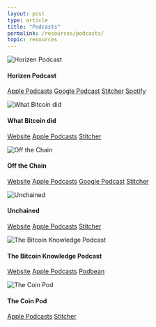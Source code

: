 ```yaml
---
layout: post
type: article
title: "Podcasts"
permalink: /resources/podcasts/
topic: resources
---
```



<div class="row mt-5">
    <div class="col-md-3">
        <img src="https://secureimg.stitcher.com/feedimagesplain328/367125.jpg" alt="Horizen Podcast" />
    </div>
    <div class="col-md-9">
        <h4>Horizen Podcast</h4>
        <p class="mt-4">
            <a class="btn btn-info mr-2" href="https://itunes.apple.com/at/podcast/horizen/id1451532930?l=en&mt=2" target="_blank">Apple Podcasts</a>
            <a class="btn btn-info mr-2" href="https://play.google.com/music/listen#/ps/Igdazc3uwlcwek7dsbmfxcnenq4" target="_blank">Google Podcast</a>
            <a class="btn btn-info mr-2" href="https://www.stitcher.com/podcast/horizen" target="_blank">Stitcher</a>
            <a class="btn btn-info" href="https://open.spotify.com/show/19QEuU6YL0gtr0Z49X7GmY" target="_blank">Spotify</a>
        </p>
    </div>
</div>


<div class="row mt-5">
    <div class="col-md-3">
        <img src="https://secureimg.stitcher.com/feedimagesplain328/159159.jpg" alt="What Bitcoin did" />
    </div>
    <div class="col-md-9">
        <h4>What Bitcoin did</h4>
        <p class="mt-4">
            <a class="btn btn-info mr-2" href="https://www.whatbitcoindid.com/" target="_blank">Website</a>
            <a class="btn btn-info mr-2" href="https://itunes.apple.com/at/podcast/the-what-bitcoin-did-podcast/id1317356120?l=en&mt=2" target="_blank">Apple Podcasts</a>
            <a class="btn btn-info" href="https://www.stitcher.com/podcast/what-bitcoin-did" target="_blank">Stitcher</a>
        </p>
    </div>
</div>


<div class="row mt-5">
    <div class="col-md-3">
        <img src="https://is3-ssl.mzstatic.com/image/thumb/Music128/v4/53/37/6d/53376dd3-801b-3eb1-2f8a-806d8f190257/source/1200x630bb.jpg" alt="Off the Chain" />
    </div>
    <div class="col-md-9">
        <h4>Off the Chain</h4>
        <p class="mt-4">
            <a class="btn btn-info mr-2" href="https://offthechain.libsyn.com/" target="_blank">Website</a>
            <a class="btn btn-info mr-2" href="https://itunes.apple.com/at/podcast/off-the-chain/id1434060078?l=en&mt=2" target="_blank">Apple Podcasts</a>
            <a class="btn btn-info mr-2" href="https://www.google.com/podcasts?feed=aHR0cDovL29mZnRoZWNoYWluLmxpYnN5bi5jb20vcnNz" target="_blank">Google Podcast</a>
            <a class="btn btn-info" href="https://www.stitcher.com/podcast/blockworks-group/off-the-chain" target="_blank">Stitcher</a>
        </p>
    </div>
</div>


<div class="row mt-5">
    <div class="col-md-3">
        <img src="https://i1.sndcdn.com/avatars-000359576747-qmfxcm-t500x500.jpg" alt="Unchained" />
    </div>
    <div class="col-md-9">
        <h4>Unchained</h4>
        <p class="mt-4">
            <a class="btn btn-info mr-2" href="https://unchainedpodcast.com/" target="_blank">Website</a>
            <a class="btn btn-info mr-2" href="https://itunes.apple.com/at/podcast/unchained-your-no-hype-resource-for-all-things-crypto/id1123922160?l=en&mt=2" target="_blank">Apple Podcasts</a>
            <a class="btn btn-info" href="https://www.stitcher.com/podcast/forbes-podcast-network/unchained-big-ideas-from-the-worlds-of-blockchain-and-fintech" target="_blank">Stitcher</a>
        </p>
    </div>
</div>


<div class="row mt-5">
    <div class="col-md-3">
        <img src="https://www.bitcoin.kn/img/bitcoin-knowledge-podcast.jpg" alt="The Bitcoin Knowledge Podcast" />
    </div>
    <div class="col-md-9">
        <h4>The Bitcoin Knowledge Podcast</h4>
        <p class="mt-4">
            <a class="btn btn-info mr-2" href="https://www.bitcoin.kn/" target="_blank">Website</a>
            <a class="btn btn-info mr-2" href="https://itunes.apple.com/at/podcast/the-bitcoin-knowledge-podcast/id301670981?l=en&mt=2" target="_blank">Apple Podcasts</a>
            <a class="btn btn-info" href="https://www.podbean.com/podcast-detail/mrvih-3a3df/Podcast-%E2%80%93-The-Bitcoin-Knowledge-Podcast" target="_blank">Podbean</a>
        </p>
    </div>
</div>


<div class="row mt-5">
    <div class="col-md-3">
        <img src="https://secureimg.stitcher.com/feedimagesplain328/173867.jpg" alt="The Coin Pod" />
    </div>
    <div class="col-md-9">
        <h4>The Coin Pod</h4>
        <p class="mt-4">
            <a class="btn btn-info mr-2" href="https://itunes.apple.com/at/podcast/the-coin-pod/id1350143328?l=en&mt=2" target="_blank">Apple Podcasts</a>
            <a class="btn btn-info" href="https://www.stitcher.com/podcast/the-coin-pod" target="_blank">Stitcher</a>
        </p>
    </div>
</div>

